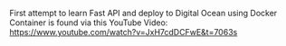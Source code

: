 First attempt to learn Fast API and deploy to Digital Ocean using Docker Container is found via this YouTube Video:
https://www.youtube.com/watch?v=JxH7cdDCFwE&t=7063s

